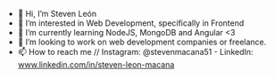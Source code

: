 - 👋 Hi, I’m Steven León
- 👀 I’m interested in Web Development, specifically in Frontend
- 🌱 I’m currently learning NodeJS, MongoDB and Angular <3 
- 💞️ I’m looking to work on web development companies or freelance.
- 📫 How to reach me // Instagram: @stevenmacana51 - LinkedIn: www.linkedin.com/in/steven-leon-macana

<!---
Steven-Leon-007/Steven-Leon-007 is a ✨ special ✨ repository because its `README.md` (this file) appears on your GitHub profile.
You can click the Preview link to take a look at your changes.
--->
